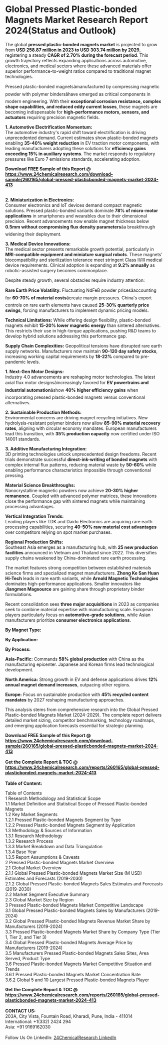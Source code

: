 <h1>Global Pressed Plastic-bonded Magnets Market Research Report 2024(Status and Outlook)</h1><p>The global <strong>pressed plastic-bonded magnets market</strong> is projected to grow from <strong>USD 258.87 million in 2023 to USD 303.74 million by 2029</strong>, registering a steady <strong>CAGR of 2.70% during the forecast period</strong>. This growth trajectory reflects expanding applications across automotive, electronics, and medical sectors where these advanced materials offer superior performance-to-weight ratios compared to traditional magnet technologies.</p><p>Pressed plastic-bonded magnetsâmanufactured by compressing magnetic powder with polymer bindersâhave emerged as critical components in modern engineering. With their <strong>exceptional corrosion resistance, complex shape capabilities, and reduced eddy current losses</strong>, these magnets are becoming indispensable for <strong>high-performance motors, sensors, and actuators</strong> requiring precision magnetic fields.</p><p><strong>1. Automotive Electrification Momentum:</strong><br>
The automotive industry's rapid shift toward electrification is driving unprecedented demand. Current estimates show plastic-bonded magnets enabling <strong>35-40% weight reduction</strong> in EV traction motor components, with leading manufacturers adopting these solutions for <strong>efficiency gains exceeding 15% in auxiliary systems</strong>. The market responds to regulatory pressures like Euro 7 emissions standards, accelerating adoption.</p><div><b>Download FREE Sample of this Report @ 
            <a href="https://www.24chemicalresearch.com/download-sample/260165/global-pressed-plasticbonded-magnets-market-2024-413">
            https://www.24chemicalresearch.com/download-sample/260165/global-pressed-plasticbonded-magnets-market-2024-413</a></b></div><br><p><strong>2. Miniaturization in Electronics:</strong><br>
Consumer electronics and IoT devices demand compact magnetic solutions. Pressed plastic-bonded variants dominate <strong>78% of micro-motor applications</strong> in smartphones and wearables due to their dimensional precision. Recent advancements now enable magnet thickness below <strong>0.5mm without compromising flux density parameters</strong>âa breakthrough widening their deployment.</p><p><strong>3. Medical Device Innovations:</strong><br>
The medical sector presents remarkable growth potential, particularly in <strong>MRI-compatible equipment and miniature surgical robots</strong>. These magnets' biocompatibility and sterilization tolerance meet stringent Class II/III medical device requirements. Clinical adoption is expanding at <strong>9.2% annually</strong> as robotic-assisted surgery becomes commonplace.</p><p>Despite steady growth, several obstacles require industry attention:</p><p><strong>Rare Earth Price Volatility:</strong> Fluctuating NdFeB powder pricesâaccounting for <strong>60-70% of material costs</strong>âcreate margin pressures. China's export controls on rare earth elements have caused <strong>25-30% quarterly price swings</strong>, forcing manufacturers to implement dynamic pricing models.</p><p><strong>Technical Limitations:</strong> While offering design flexibility, plastic-bonded magnets exhibit <strong>15-20% lower magnetic energy</strong> than sintered alternatives. This restricts their use in high-torque applications, pushing R&amp;D teams to develop hybrid solutions addressing this performance gap.</p><p><strong>Supply Chain Complexities:</strong> Geopolitical tensions have disrupted rare earth supply networks. Manufacturers now maintain <strong>90-120 day safety stocks</strong>, increasing working capital requirements by <strong>18-22%</strong> compared to pre-pandemic levels.</p><p><strong>1. Next-Gen Motor Designs:</strong><br>
Industry 4.0 advancements are reshaping motor technologies. The latest axial flux motor designsâincreasingly favored for <strong>EV powertrains and industrial automation</strong>âshow <strong>40% higher efficiency gains</strong> when incorporating pressed plastic-bonded magnets versus conventional alternatives.</p><p><strong>2. Sustainable Production Methods:</strong><br>
Environmental concerns are driving magnet recycling initiatives. New hydrolysis-resistant polymer binders now allow <strong>85-90% material recovery rates</strong>, aligning with circular economy mandates. European manufacturers lead this transition, with <strong>35% production capacity</strong> now certified under ISO 14001 standards.</p><p><strong>3. Additive Manufacturing Integration:</strong><br>
3D printing technologies unlock unprecedented design freedoms. Recent trials demonstrate successful <strong>direct-ink-writing of bonded magnets</strong> with complex internal flux patterns, reducing material waste by <strong>50-60%</strong> while enabling performance characteristics impossible through conventional pressing.</p><p><strong>Material Science Breakthroughs:</strong><br>
    Nanocrystalline magnetic powders now achieve <strong>20-30% higher remanence</strong>. Coupled with advanced polymer matrices, these innovations close the performance gap with sintered magnets while maintaining processing advantages.</p><p><strong>Vertical Integration Trends:</strong><br>
    Leading players like TDK and Daido Electronics are acquiring rare earth processing capabilities, securing <strong>40-50% raw material cost advantages</strong> over competitors relying on spot market purchases.</p><p><strong>Regional Production Shifts:</strong><br>
    Southeast Asia emerges as a manufacturing hub, with <strong>25 new production facilities</strong> announced in Vietnam and Thailand since 2022. This diversifies supply chains weakened by China-dominated rare earth processing.</p><p>The market features strong competition between established materials science firms and specialized magnet manufacturers. <strong>Zhong Ke San Huan Hi-Tech</strong> leads in rare earth variants, while <strong>Arnold Magnetic Technologies</strong> dominates high-performance applications. Smaller innovators like <strong>Jiangmen Magsource</strong> are gaining share through proprietary binder formulations.</p><p>Recent consolidation sees <strong>three major acquisitions</strong> in 2023 as companies seek to combine material expertise with manufacturing scale. European players particularly focus on <strong>automotive-grade solutions</strong>, while Asian manufacturers prioritize <strong>consumer electronics applications</strong>.</p><p><strong>By Magnet Type:</strong></p><p><strong>By Application:</strong></p><p><strong>By Process:</strong></p><p><strong>Asia-Pacific:</strong> Commands <strong>58% global production</strong> with China as the manufacturing epicenter. Japanese and Korean firms lead technological development.</p><p><strong>North America:</strong> Strong growth in EV and defense applications drives <strong>12% annual magnet demand increases</strong>, outpacing other regions.</p><p><strong>Europe:</strong> Focus on sustainable production with <strong>45% recycled content mandates</strong> by 2027 reshaping manufacturing approaches.</p><p>This analysis stems from comprehensive research into the Global Pressed Plastic-bonded Magnets Market (2024-2029). The complete report delivers detailed market sizing, competitor benchmarking, technology roadmaps, and emerging application forecasts essential for strategic planning.</p><div><b>Download FREE Sample of this Report @ 
            <a href="https://www.24chemicalresearch.com/download-sample/260165/global-pressed-plasticbonded-magnets-market-2024-413">
            https://www.24chemicalresearch.com/download-sample/260165/global-pressed-plasticbonded-magnets-market-2024-413</a></b></div><br><div><b>Get the Complete Report & TOC @ 
            <a href="https://www.24chemicalresearch.com/reports/260165/global-pressed-plasticbonded-magnets-market-2024-413">
            https://www.24chemicalresearch.com/reports/260165/global-pressed-plasticbonded-magnets-market-2024-413</a></b></div><br>
            <b>Table of Content:</b><p>Table of Contents<br />
1 Research Methodology and Statistical Scope<br />
1.1 Market Definition and Statistical Scope of Pressed Plastic-bonded Magnets<br />
1.2 Key Market Segments<br />
1.2.1 Pressed Plastic-bonded Magnets Segment by Type<br />
1.2.2 Pressed Plastic-bonded Magnets Segment by Application<br />
1.3 Methodology & Sources of Information<br />
1.3.1 Research Methodology<br />
1.3.2 Research Process<br />
1.3.3 Market Breakdown and Data Triangulation<br />
1.3.4 Base Year<br />
1.3.5 Report Assumptions & Caveats<br />
2 Pressed Plastic-bonded Magnets Market Overview<br />
2.1 Global Market Overview<br />
2.1.1 Global Pressed Plastic-bonded Magnets Market Size (M USD) Estimates and Forecasts (2019-2030)<br />
2.1.2 Global Pressed Plastic-bonded Magnets Sales Estimates and Forecasts (2019-2030)<br />
2.2 Market Segment Executive Summary<br />
2.3 Global Market Size by Region<br />
3 Pressed Plastic-bonded Magnets Market Competitive Landscape<br />
3.1 Global Pressed Plastic-bonded Magnets Sales by Manufacturers (2019-2024)<br />
3.2 Global Pressed Plastic-bonded Magnets Revenue Market Share by Manufacturers (2019-2024)<br />
3.3 Pressed Plastic-bonded Magnets Market Share by Company Type (Tier 1, Tier 2, and Tier 3)<br />
3.4 Global Pressed Plastic-bonded Magnets Average Price by Manufacturers (2019-2024)<br />
3.5 Manufacturers Pressed Plastic-bonded Magnets Sales Sites, Area Served, Product Type<br />
3.6 Pressed Plastic-bonded Magnets Market Competitive Situation and Trends<br />
3.6.1 Pressed Plastic-bonded Magnets Market Concentration Rate<br />
3.6.2 Global 5 and 10 Largest Pressed Plastic-bonded Magnets Player</p><div><b>Get the Complete Report & TOC @ 
            <a href="https://www.24chemicalresearch.com/reports/260165/global-pressed-plasticbonded-magnets-market-2024-413">
            https://www.24chemicalresearch.com/reports/260165/global-pressed-plasticbonded-magnets-market-2024-413</a></b></div><br><b>CONTACT US:</b><br>
            203A, City Vista, Fountain Road, Kharadi, Pune, India - 411014<br>
            International: +1(332) 2424 294<br>
            Asia: +91 9169162030 <br><br>
            Follow Us On LinkedIn: <a href="https://www.linkedin.com/company/24chemicalresearch/">24ChemicalResearch LinkedIn</a>